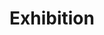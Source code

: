 ---
layout: category
category: exhibition
permalink: /projects/exhibition/index.html
title: Exhibition
---